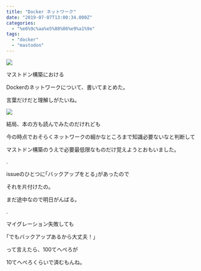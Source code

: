 ```yaml
---
title: "Docker ネットワーク"
date: "2019-07-07T13:00:34.000Z"
categories: 
  - "%e6%9c%aa%e5%88%86%e9%a1%9e"
tags: 
  - "docker"
  - "mastodon"
---
```


![](/images/19-07-07-20-44-42-080_deco3383516637822556003.jpg)

マストドン構築における

Dockerのネットワークについて、書いてまとめた。

言葉だけだと理解しがたいね。

![](/images/2019-07-07-21-56-262230472494355847407.jpg)

結局、本の方も読んでみたのだけれども

今の時点でおそらくネットワークの細かなところまで知識必要ないなと判断して

マストドン構築のうえで必要最低限なものだけ覚えようとおもいました。

.

issueのひとつに｢バックアップをとる｣があったので

それを片付けたの。

まだ途中なので明日がんばる。

.

マイグレーション失敗しても

｢でもバックアップあるから大丈夫！｣

って言えたら、100てへぺろが

10てへぺろくらいで済むもんね。
